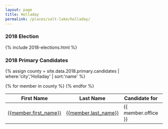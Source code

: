 ```yaml
---
layout: page
title: Holladay
permalink: /places/salt-lake/holladay/
---
```


### 2018 Election

{% include 2018-elections.html %}

### 2018 Primary Candidates
{% assign county = site.data.2018.primary.candidates | where:'city','Holladay' | sort:'name' %}
<table>
<thead>
  <th>First Name</th>
  <th>Last Name</th>
  <th>Candidate for</th>
  <th>City</th>
  <th>County</th>
</thead>
<tbody>
{% for member in county  %}
  <tr>
    <td><a href="{{member.id}}">{{member.first_name}}</a></td>
    <td><a href="{{member.id}}">{{member.last_name}}</a></td>
    <td>{{ member.office }}</td>
    <td><a href="../../places/{{ member.county | downcase | replace: ' ','-' }}/{{ member.city | downcase | replace: ' ','-' }}">{{ member.city }}</a></td>
    <td><a href="../../places/{{ member.county | downcase | replace: ' ','-' }}">{{ member.county }}</a></td>
  </tr>
{% endfor %}
</tbody>
</table>
